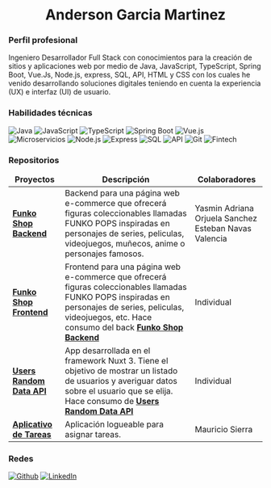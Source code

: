 <h1 align="center"> Anderson Garcia Martinez </h1>

<h3> Perfil profesional </h3>

<p> Ingeniero Desarrollador Full Stack con conocimientos para la creación de sitios y aplicaciones web por medio de Java, JavaScript, TypeScript, Spring Boot, Vue.Js, Node.js, express, SQL, API, HTML y CSS con los cuales he venido desarrollando soluciones digitales teniendo en cuenta la experiencia (UX) e interfaz (UI) de usuario. </p>

<h3> Habilidades técnicas </h3>
<p>
  <img alt="Java" src="https://img.shields.io/badge/-Java-red?style=flat-square&logo=java&logoColor=white" />
  <img alt="JavaScript" src="https://img.shields.io/badge/-JavaScript-F7DF1E?style=flat-square&logo=javascript&logoColor=black" />
  <img alt="TypeScript" src="https://img.shields.io/badge/-TypeScript-007ACC?style=flat-square&logo=typescript&logoColor=white" />
  <img alt="Spring Boot" src="https://img.shields.io/badge/-Spring_Boot-6DB33F?style=flat-square&logo=spring-boot&logoColor=white" />
  <img alt="Vue.js" src="https://img.shields.io/badge/-Vue.js-4FC08D?style=flat-square&logo=vue.js&logoColor=white" />
  <img alt="Microservicios" src="https://img.shields.io/badge/-Microservicios-007396?style=flat-square&logo=microservices&logoColor=white" />
  <img alt="Node.js" src="https://img.shields.io/badge/-Node.js-43853d?style=flat-square&logo=Node.js&logoColor=white" />
  <img alt="Express" src="https://img.shields.io/badge/-Express-000000?style=flat-square&logo=express&logoColor=white" />
  <img alt="SQL" src="https://img.shields.io/badge/-SQL-4479A1?style=flat-square&logo=sql&logoColor=white" />
  <img alt="API" src="https://img.shields.io/badge/-API-2F77B5?style=flat-square&logo=api&logoColor=white" />
  <img alt="Git" src="https://img.shields.io/badge/-Git-F05032?style=flat-square&logo=git&logoColor=white" />
  <img alt="Fintech" src="https://img.shields.io/badge/-Fintech-35A7FF?style=flat-square&logo=fintech&logoColor=white" />
</p>

<h3>Repositorios</h3>
<table>
  <thead align="center">
    <tr border: none;>
      <td><b> Proyectos </b></td>
      <td><b> Descripción </b></td>
      <td><b> Colaboradores </b></td>
    </tr>
  </thead>
  <tbody>
    <tr>
      <td><a href="https://github.com/angarciama/funko-shop-back.git"><b>Funko Shop Backend</b></a></td>
      <td>Backend para una página web e-commerce que ofrecerá figuras coleccionables llamadas FUNKO POPS inspiradas en personajes de series, peliculas, videojuegos, muñecos, anime o personajes famosos. </td>
      <td> Yasmin Adriana Orjuela Sanchez <br> Esteban Navas Valencia </td>
    </tr>
    <tr>
      <td><a href="https://github.com/angarciama/funko-shop-front.git"><b>Funko Shop Frontend</b></a></td>
      <td>Frontend para una página web e-commerce que ofrecerá figuras coleccionables llamadas FUNKO POPS inspiradas en personajes de series, peliculas, videojuegos, etc. Hace consumo del back <a href="https://github.com/angarciama/funko-shop-back.git"><b>Funko Shop Backend</b></a> </td>
      <td> Individual </td>
    </tr>
    <tr>
      <td><a href="https://github.com/angarciama/users-random-data-api.git"><b>Users Random Data API</b></a></td>
      <td> App desarrollada en el framework Nuxt 3. Tiene el objetivo de mostrar un listado de usuarios y averiguar datos sobre el usuario que  se elija. Hace consumo de <a href="https://random-data-api.com/documentation"><b>Users Random Data API</b></a>
      </td>
      <td> Individual </td>
    </tr>
	  <tr>
      <td><a href="https://github.com/angarciamaing/aplicativoDeTareas.git"><b>Aplicativo de Tareas</b></a></td>
      <td> Aplicación logueable para asignar tareas. </td>
      <td> Mauricio Sierra </td>
    </tr>
  </tbody>
</table>

<h3>Redes</h3>
<p>
<a href="https://github.com/angarciama" target="_blank"><img alt="Github" src="https://img.shields.io/badge/GitHub-%2312100E.svg?&style=for-the-badge&logo=Github&logoColor=white" /></a> 
<a href="https://www.linkedin.com/in/anderson-garcia-martinez" target="_blank"><img alt="LinkedIn" src="https://img.shields.io/badge/linkedin-%230077B5.svg?&style=for-the-badge&logo=linkedin&logoColor=white" /></a> 
</p>
